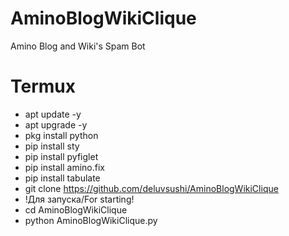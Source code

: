 # AminoBlogWikiClique
Amino Blog and Wiki's Spam Bot

# Termux
- apt update -y
- apt upgrade -y
- pkg install python
- pip install sty
- pip install pyfiglet
- pip install amino.fix
- pip install tabulate
- git clone https://github.com/deluvsushi/AminoBlogWikiClique
- !Для запуска/For starting!
- cd AminoBlogWikiClique
- python AminoBlogWikiClique.py
